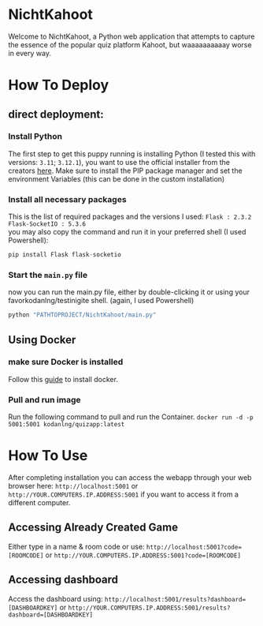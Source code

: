# NichtKahoot
Welcome to NichtKahoot, a Python web application that attempts to capture the essence of the popular quiz platform Kahoot, but waaaaaaaaaay worse in every way.

# How To Deploy
## direct deployment:
### Install Python
The first step to get this puppy running is installing Python (I tested this with versions: `3.11`; `3.12.1`), you want to use the official installer from the creators [here](https://www.python.org/).
Make sure to install the PIP package manager and set the environment Variables (this can be done in the custom installation)

### Install all necessary packages
This is the list of required packages and the versions I used: `Flask : 2.3.2` `Flask-SocketIO : 5.3.6`<br>
you may also copy the command and run it in your preferred shell (I used Powershell):
```Python 
pip install Flask flask-socketio
```

### Start the `main.py` file
now you can run the main.py file, either by double-clicking it or using your favorkodanlng/testinigite shell. (again, I used Powershell)
```Powershell
python "PATHTOPROJECT/NichtKahoot/main.py"
```

## Using Docker
### make sure Docker is installed
Follow this [guide](https://docs.docker.com/get-docker/) to install docker.

### Pull and run image
Run the following command to pull and run the Container.
`docker run -d -p 5001:5001 kodanlng/quizapp:latest`

# How To Use
After completing installation you can access the webapp through your web browser here: `http://localhost:5001` or `http://YOUR.COMPUTERS.IP.ADDRESS:5001` if you want to access it from a different computer.

## Accessing Already Created Game
Either type in a name & room code 
or use: `http://localhost:5001?code=[ROOMCODE]` or `http://YOUR.COMPUTERS.IP.ADDRESS:5001?code=[ROOMCODE]`

## Accessing dashboard
Access the dashboard using: `http://localhost:5001/results?dashboard=[DASHBOARDKEY]` or `http://YOUR.COMPUTERS.IP.ADDRESS:5001/results?dashboard=[DASHBOARDKEY]`
